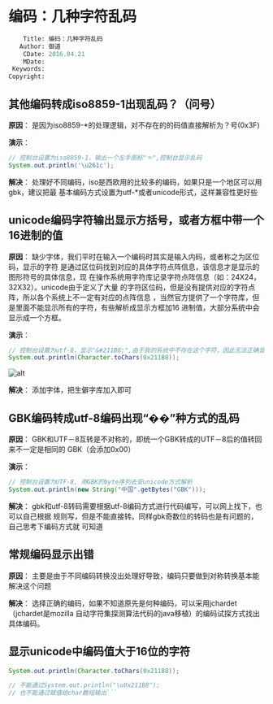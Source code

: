 # 编码：几种字符乱码

```meta
    Title: 编码：几种字符乱码
   Author: 御道
    CDate: 2016.04.21
    MDate:
 Keywords:
Copyright:
```

## 其他编码转成iso8859-1出现乱码？（问号）

**原因**：
是因为iso8859-*的处理逻辑，对不存在的的码值直接解析为？号(0x3F)

**演示**：

```Java
// 控制台设置为iso8859-1，输出一个左手图标"☜",控制台显示乱码
System.out.println('\u261c');
```

**解决**：
处理好不同编码，iso是西欧用的比较多的编码，如果只是一个地区可以用gbk，建议把最
基本编码方式设置为utf-*或者unicode形式，这样兼容性更好些

## unicode编码字符输出显示方括号，或者方框中带一个16进制的值

**原因**：
缺少字体，我们平时在输入一个编码时其实是输入内码，或者称之为区位码，显示的字符
是通过区位码找到对应的具体字符点阵信息，该信息才是显示的图形符号的具体信息，现
在操作系统用字符库记录字符点阵信息（如：24X24，32X32）。unicode由于定义了大量
的字符区位码，但是没有提供对应的字符点阵，所以各个系统上不一定有对应的点阵信息
，当然官方提供了一个字符库，但是里面不能显示所有的字符，有些解析成显示方框加16
进制值，大部分系统中会显示成一个方框。

**演示**：

```java
// 控制台设置为utf-8，显示"&#211B8;",由于我的系统中不存在这个字符，因此无法正确显示该字符
System.out.println(Character.toChars(0x211B8));
```

![alt](https://aqnotecom.github.io/images/2019-05-23_1.png "字符图")

**解决**：
添加字体，把生僻字库加入即可

## GBK编码转成utf-8编码出现“��”种方式的乱码

**原因**：
GBK和UTF－8互转是不对称的，即统一个GBK转成的UTF－8后的值转回来不一定是相同的
GBK（会添加0x00）

**演示**：

```java
// 控制台设置为UTF-8, 用GBK的byte序列去安unicode方式解析
System.out.println(new String("中国".getBytes("GBK")));
```

**解决**：
gbk和utf-8转码需要根据utf-8编码方式进行代码编写，可以网上找下，也可以自己根据
规则写，但是不能直接转。同样gbk奇数位的转码也是有问题的，自己思考下编码方式就
可知道

## 常规编码显示出错

**原因**：
主要是由于不同编码转换没出处理好导致，编码只要做到对称转换基本能解决这个问题

**解决**：
选择正确的编码，如果不知道原先是何种编码，可以采用jchardet（jchardet是mozilla
自动字符集探测算法代码的java移植）的编码试探方式找出具体编码。

## 显示unicode中编码值大于16位的字符

```java
System.out.println(Character.toChars(0x211B8));

// 不能通过System.out.println("\u0x211B8");
// 也不能通过赋值给char数组输出```
```
